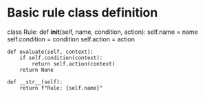 
# Basic rule class definition
class Rule:
    def __init__(self, name, condition, action):
        self.name = name
        self.condition = condition 
        self.action = action

    def evaluate(self, context):
        if self.condition(context):
            return self.action(context)
        return None

    def __str__(self):
        return f"Rule: {self.name}"